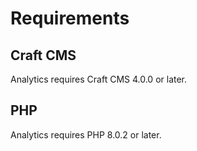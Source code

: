 # Requirements

## Craft CMS
Analytics requires Craft CMS 4.0.0 or later.

## PHP
Analytics requires PHP 8.0.2 or later.